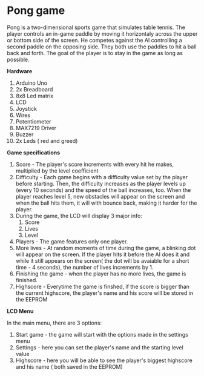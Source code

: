 # Pong game

Pong is a two-dimensional sports game that simulates table tennis. The player controls an in-game paddle by moving it horizontaly across the upper or bottom side of the screen. He competes against the AI controlling a second paddle on the opposing side. They both use the paddles to hit a ball back and forth. The goal of the player is to stay in the game as long as possible.

**Hardware**

1. Arduino Uno
1. 2x Breadboard
1. 8x8 Led matrix
1. LCD
1. Joystick
1. Wires
1. Potentiometer
1. MAX7219 Driver
1. Buzzer
1. 2x Leds ( red and greed)



**Game specifications**

1. Score - The player's score increments with every hit he makes, multiplied by the level coefficient
1. Difficulty - Each game begins with a difficulty value set by the player before starting. Then, the difficulty increases as the player levels up (every 10 seconds) and the speed of the ball increases, too. When the player reaches level 5, new obstacles will appear on the screen and when the ball hits them, it will with bounce back, making it harder for the player.
1. During the game, the LCD will display 3 major info:
   1. Score
   1. Lives
   1. Level
1. Players - The game features only one player.
1. More lives - At random moments of time during the game, a blinking dot will appear on the screen. If the player hits it before the AI does it and while it still appears on the screen( the dot will be avaiable for a short time - 4 seconds), the number of lives increments by 1.
1. Finishing the game - when the player has no more lives, the game is finished.
1. Highscore - Everytime the game is finshed, if the score is bigger than the current highscore, the player's name and his score will be stored in the EEPROM



**LCD Menu**

In the main menu, there are 3 options:
  1. Start game - the game will start with the options made in the settings menu
  1. Settings - here you can set the player's name and the starting level value
  1. Highscore - here you will be able to see the player's biggest highscore and his name ( both saved in the EEPROM)
  
